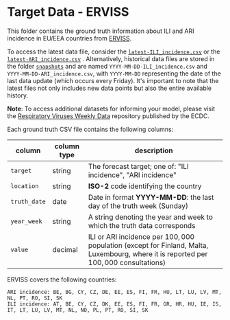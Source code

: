 # Target Data - ERVISS

This folder contains the ground truth information about ILI and ARI incidence in EU/EEA countries from [ERVISS](https://erviss.org/).

To access the latest data file, consider the [`latest-ILI_incidence.csv`]((https://github.com/european-modelling-hubs/RespiCast-SyndromicIndicators/blob/main/target-data/ERVISS/latest-ILI_incidence.csv)) or the [`latest-ARI_incidence.csv`]((https://github.com/european-modelling-hubs/RespiCast-SyndromicIndicators/blob/main/target-data/ERVISS/latest-ARI_incidence.csv)) . Alternatively, historical data files are stored in the folder [`snapshots`](https://github.com/european-modelling-hubs/RespiCast-SyndromicIndicators/tree/main/target-data/ERVISS/snapshots) and are named `YYYY-MM-DD-ILI_incidence.csv` and `YYYY-MM-DD-ARI_incidence.csv`, with `YYYY-MM-DD` representing the date of the last data update (which occurs every Friday). It's important to note that the latest files not only includes new data points but also the entire available history.

**Note**: To access additional datasets for informing your model, please visit the [Respiratory Viruses Weekly Data](https://github.com/EU-ECDC/Respiratory_viruses_weekly_data/tree/main) repository published by the ECDC.

Each ground truth CSV file contains the following columns:

| column | column type | description |
| -------- | -------- | ------- |
| `target` | string | The forecast target; one of: "ILI incidence", "ARI incidence" |
| `location` | string | **ISO-2** code identifying the country |
| `truth_date` | date | Date in format **YYYY-MM-DD**: the last day of the truth week (Sunday)|
| `year_week` | string | A string denoting the year and week to which the truth data corresponds |
| `value ` | decimal | ILI or ARI incidence per $100,000$ population (except for Finland, Malta, Luxembourg, where it is reported per $100,000$ consultations)|


ERVISS covers the following countries: 
    
    ARI incidence: BE, BG, CY, CZ, DE, EE, ES, FI, FR, HU, LT, LU, LV, MT, NL, PT, RO, SI, SK
    ILI incidence: AT, BE, CY, CZ, DK, EE, ES, FI, FR, GR, HR, HU, IE, IS, IT, LT, LU, LV, MT, NL, NO, PL, PT, RO, SI, SK
    
